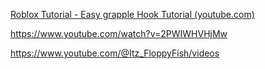 [Roblox Tutorial - Easy grapple Hook Tutorial (youtube.com)](https://www.youtube.com/watch?v=pln-M-7PrEE)

https://www.youtube.com/watch?v=2PWIWHVHjMw

https://www.youtube.com/@Itz_FloppyFish/videos